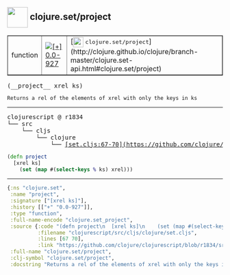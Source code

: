 ## <img width="48px" valign="middle" src="http://i.imgur.com/Hi20huC.png"> clojure.set/project

 <table border="1">
<tr>
<td>function</td>
<td><a href="https://github.com/cljsinfo/api-refs/tree/0.0-927"><img valign="middle" alt="[+] 0.0-927" src="https://img.shields.io/badge/+-0.0--927-lightgrey.svg"></a> </td>
<td>
[<img height="24px" valign="middle" src="http://i.imgur.com/1GjPKvB.png"> <samp>clojure.set/project</samp>](http://clojure.github.io/clojure/branch-master/clojure.set-api.html#clojure.set/project)
</td>
</tr>
</table>

 <samp>
(__project__ xrel ks)<br>
</samp>

```
Returns a rel of the elements of xrel with only the keys in ks
```

---

 <pre>
clojurescript @ r1834
└── src
    └── cljs
        └── clojure
            └── <ins>[set.cljs:67-70](https://github.com/clojure/clojurescript/blob/r1834/src/cljs/clojure/set.cljs#L67-L70)</ins>
</pre>

```clj
(defn project
  [xrel ks]
    (set (map #(select-keys % ks) xrel)))
```


---

```clj
{:ns "clojure.set",
 :name "project",
 :signature ["[xrel ks]"],
 :history [["+" "0.0-927"]],
 :type "function",
 :full-name-encode "clojure.set_project",
 :source {:code "(defn project\n  [xrel ks]\n    (set (map #(select-keys % ks) xrel)))",
          :filename "clojurescript/src/cljs/clojure/set.cljs",
          :lines [67 70],
          :link "https://github.com/clojure/clojurescript/blob/r1834/src/cljs/clojure/set.cljs#L67-L70"},
 :full-name "clojure.set/project",
 :clj-symbol "clojure.set/project",
 :docstring "Returns a rel of the elements of xrel with only the keys in ks"}

```
